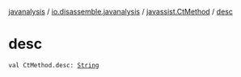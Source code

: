 [javanalysis](../../index.md) / [io.disassemble.javanalysis](../index.md) / [javassist.CtMethod](index.md) / [desc](./desc.md)

# desc

`val CtMethod.desc: `[`String`](https://kotlinlang.org/api/latest/jvm/stdlib/kotlin/-string/index.html)